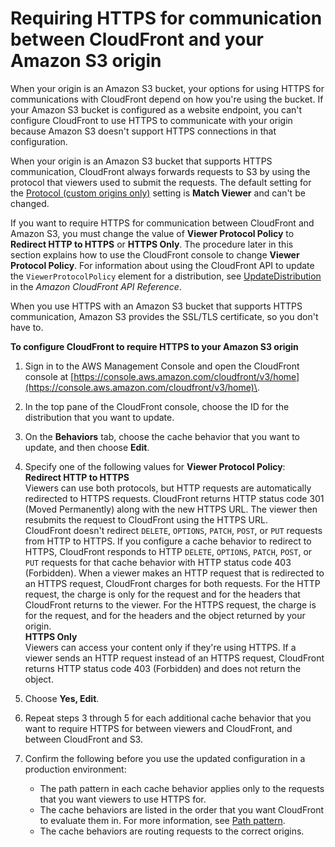 # Requiring HTTPS for communication between CloudFront and your Amazon S3 origin<a name="using-https-cloudfront-to-s3-origin"></a>

When your origin is an Amazon S3 bucket, your options for using HTTPS for communications with CloudFront depend on how you're using the bucket\. If your Amazon S3 bucket is configured as a website endpoint, you can't configure CloudFront to use HTTPS to communicate with your origin because Amazon S3 doesn't support HTTPS connections in that configuration\.

When your origin is an Amazon S3 bucket that supports HTTPS communication, CloudFront always forwards requests to S3 by using the protocol that viewers used to submit the requests\. The default setting for the [Protocol \(custom origins only\)](distribution-web-values-specify.md#DownloadDistValuesOriginProtocolPolicy) setting is **Match Viewer** and can't be changed\. 

If you want to require HTTPS for communication between CloudFront and Amazon S3, you must change the value of **Viewer Protocol Policy** to **Redirect HTTP to HTTPS** or **HTTPS Only**\. The procedure later in this section explains how to use the CloudFront console to change **Viewer Protocol Policy**\. For information about using the CloudFront API to update the `ViewerProtocolPolicy` element for a distribution, see [UpdateDistribution](https://docs.aws.amazon.com/cloudfront/latest/APIReference/API_UpdateDistribution.html) in the *Amazon CloudFront API Reference*\. 

When you use HTTPS with an Amazon S3 bucket that supports HTTPS communication, Amazon S3 provides the SSL/TLS certificate, so you don't have to\.<a name="using-https-cloudfront-to-s3-origin-procedure"></a>

**To configure CloudFront to require HTTPS to your Amazon S3 origin**

1. Sign in to the AWS Management Console and open the CloudFront console at [https://console.aws.amazon.com/cloudfront/v3/home](https://console.aws.amazon.com/cloudfront/v3/home)\.

1. In the top pane of the CloudFront console, choose the ID for the distribution that you want to update\.

1. On the **Behaviors** tab, choose the cache behavior that you want to update, and then choose **Edit**\.

1. Specify one of the following values for **Viewer Protocol Policy**:  
**Redirect HTTP to HTTPS**  
Viewers can use both protocols, but HTTP requests are automatically redirected to HTTPS requests\. CloudFront returns HTTP status code 301 \(Moved Permanently\) along with the new HTTPS URL\. The viewer then resubmits the request to CloudFront using the HTTPS URL\.  
CloudFront doesn't redirect `DELETE`, `OPTIONS`, `PATCH`, `POST`, or `PUT` requests from HTTP to HTTPS\. If you configure a cache behavior to redirect to HTTPS, CloudFront responds to HTTP `DELETE`, `OPTIONS`, `PATCH`, `POST`, or `PUT` requests for that cache behavior with HTTP status code 403 \(Forbidden\)\.
When a viewer makes an HTTP request that is redirected to an HTTPS request, CloudFront charges for both requests\. For the HTTP request, the charge is only for the request and for the headers that CloudFront returns to the viewer\. For the HTTPS request, the charge is for the request, and for the headers and the object returned by your origin\.  
**HTTPS Only**  
Viewers can access your content only if they're using HTTPS\. If a viewer sends an HTTP request instead of an HTTPS request, CloudFront returns HTTP status code 403 \(Forbidden\) and does not return the object\.

1. Choose **Yes, Edit**\.

1. Repeat steps 3 through 5 for each additional cache behavior that you want to require HTTPS for between viewers and CloudFront, and between CloudFront and S3\.

1. Confirm the following before you use the updated configuration in a production environment:
   + The path pattern in each cache behavior applies only to the requests that you want viewers to use HTTPS for\.
   + The cache behaviors are listed in the order that you want CloudFront to evaluate them in\. For more information, see [Path pattern](distribution-web-values-specify.md#DownloadDistValuesPathPattern)\.
   + The cache behaviors are routing requests to the correct origins\. 